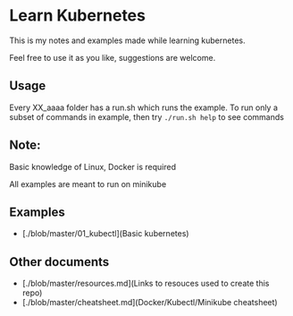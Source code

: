 # Learn Kubernetes

This is my notes and examples made while learning kubernetes. 

Feel free to use it as you like, suggestions are welcome.

## Usage

Every XX_aaaa folder has a run.sh which runs the example. To run only a subset of 
commands in example, then try `./run.sh help` to see commands
 
## Note: 

Basic knowledge of Linux, Docker is required

All examples are meant to run on minikube

## Examples

* [./blob/master/01_kubectl](Basic kubernetes)

## Other documents

* [./blob/master/resources.md](Links to resouces used to create this repo) 
* [./blob/master/cheatsheet.md](Docker/Kubectl/Minikube cheatsheet) 